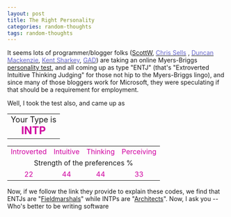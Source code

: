 ```yaml
---
layout: post
title: The Right Personality
categories: random-thoughts
tags: random-thoughts
---
```

<p>It seems lots of programmer/blogger folks (<a href="http://scottwater.com/blog/posts/9852.aspx">ScottW</a>, <a title="http://www.sellsbrothers.com/news/showTopic.aspx ixTopic=796" href="http://www.sellsbrothers.com/news/showTopic.aspx ixTopic=796"><font color="#6666cc">Chris Sells</font></a> , <a title="http://weblogs.asp.net/duncanma/posts/27108.aspx" href="http://weblogs.asp.net/duncanma/posts/27108.aspx"><font color="#6666cc">Duncan Mackenzie</font></a>, <a href="http://weblogs.asp.net/ksharkey/posts/27210.aspx"><font color="#6666cc">Kent Sharkey</font></a>, <a href="http://weblogs.asp.net/gad/posts/27239.aspx"><font color="#6666cc">GAD</font></a>) are taking an online Myers-Briggs <a href="http://www.humanmetrics.com/cgi-win/JTypes2.asp">personality test</a>, and all coming up as type "ENTJ" (that's "Extroverted Intuitive Thinking Judging" for those not hip to the Myers-Briggs lingo), and since many of those bloggers work for Microsoft, they were speculating if that should be a requirement for employment. </p>
<p>Well, I took the test also, and came up as</p>
<p align="center">
</p><table>
<tbody>
<tr align="middle">
<td><font size="+1">Your Type is <br /><b><font color="#d000a0" size="+2">INTP</font></b></font></td></tr></tbody></table>
<p align="center">
</p><table>
<tbody>
<tr align="middle"><font size="+1">
<td><font color="#d000a0">Introverted</font></td>
<td><font color="#d000a0">Intuitive</font></td>
<td><font color="#d000a0">Thinking</font></td>
<td><font color="#d000a0">Perceiving</font></td></font></tr>
<tr align="middle">
<td colspan="4"><font size="+0">Strength of the preferences %</font> </td></tr>
<tr align="middle"><font size="+1">
<td><font color="#d000a0">22</font></td>
<td><font color="#d000a0">44</font></td>
<td><font color="#d000a0">44</font></td>
<td><font color="#d000a0">33</font></td></font></tr></tbody></table>
<p align="left">Now, if we follow the link they provide to explain these codes, we find that ENTJs are "<a href="http://keirsey.com/personality/ntej.html">Fieldmarshals</a>" while INTPs are "<a href="http://keirsey.com/personality/ntip.html">Architects</a>".  Now, I ask you --Who's better to be writing software </p>